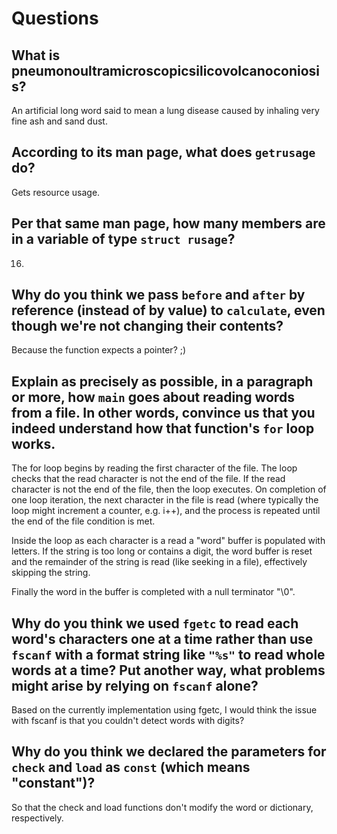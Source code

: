 # Questions

## What is pneumonoultramicroscopicsilicovolcanoconiosis?

An artificial long word said to mean a lung disease caused by inhaling very fine ash and sand dust.

## According to its man page, what does `getrusage` do?

Gets resource usage.

## Per that same man page, how many members are in a variable of type `struct rusage`?

16.

## Why do you think we pass `before` and `after` by reference (instead of by value) to `calculate`, even though we're not changing their contents?

Because the function expects a pointer? ;)

## Explain as precisely as possible, in a paragraph or more, how `main` goes about reading words from a file. In other words, convince us that you indeed understand how that function's `for` loop works.

The for loop begins by reading the first character of the file. The loop checks that the
read character is not the end of the file. If the read character is not the end of the file,
then the loop executes. On completion of one loop iteration, the next character in the file
is read (where typically the loop might increment a counter, e.g. i++), and the process is
repeated until the end of the file condition is met.

Inside the loop as each character is a read a "word" buffer is populated with letters.
If the string is too long or contains a digit, the word buffer is reset and the remainder
of the string is read (like seeking in a file), effectively skipping the string.

Finally the word in the buffer is completed with a null terminator "\0".

## Why do you think we used `fgetc` to read each word's characters one at a time rather than use `fscanf` with a format string like `"%s"` to read whole words at a time? Put another way, what problems might arise by relying on `fscanf` alone?

Based on the currently implementation using fgetc, I would think the issue with fscanf is
that you couldn't detect words with digits?

## Why do you think we declared the parameters for `check` and `load` as `const` (which means "constant")?

So that the check and load functions don't modify the word or dictionary, respectively.
